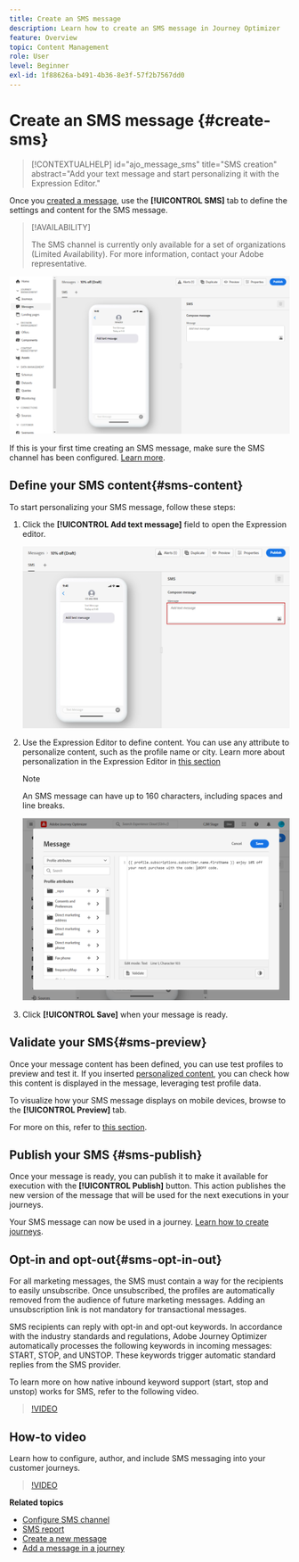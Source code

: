 ```yaml
---
title: Create an SMS message
description: Learn how to create an SMS message in Journey Optimizer
feature: Overview
topic: Content Management
role: User
level: Beginner
exl-id: 1f88626a-b491-4b36-8e3f-57f2b7567dd0
---
```

# Create an SMS message {#create-sms}

>[!CONTEXTUALHELP]
>id="ajo_message_sms"
>title="SMS creation"
>abstract="Add your text message and start personalizing it with the Expression Editor."

Once you [created a message](get-started-content.md), use the **[!UICONTROL SMS]** tab to define the settings and content for the SMS message.


>[!AVAILABILITY]
>
>The SMS channel is currently only available for a set of organizations (Limited Availability). For more information, contact your Adobe representative.

![](assets/sms_1.png)

If this is your first time creating an SMS message, make sure the SMS channel has been configured. [Learn more](../configuration/sms-configuration.md).

## Define your SMS content{#sms-content}

To start personalizing your SMS message, follow these steps:

1. Click the **[!UICONTROL Add text message]** field to open the Expression editor.

    ![](assets/sms_3.png)

1. Use the Expression Editor to define content. You can use any attribute to personalize content, such as the profile name or city. Learn more about personalization in the Expression Editor in [this section](../personalization/personalize.md)

    >[!NOTE]
    >
    > An SMS message can have up to 160 characters, including spaces and line breaks.

    ![](assets/sms_2.png)

1. Click **[!UICONTROL Save]** when your message is ready.

## Validate your SMS{#sms-preview}

Once your message content has been defined, you can use test profiles to preview and test it. If you inserted [personalized content](../personalization/personalize.md), you can check how this content is displayed in the message, leveraging test profile data.

To visualize how your SMS message displays on mobile devices, browse to the **[!UICONTROL Preview]** tab.

For more on this, refer to [this section](../design/preview.md).

## Publish your SMS {#sms-publish}

Once your message is ready, you can publish it to make it available for execution with the **[!UICONTROL Publish]** button. This action publishes the new version of the message that will be used for the next executions in your journeys.

Your SMS message can now be used in a journey. [Learn how to create journeys](../building-journeys/journey-gs.md).

## Opt-in and opt-out{#sms-opt-in-out}

For all marketing messages, the SMS must contain a way for the recipients to easily unsubscribe. Once unsubscribed, the profiles are automatically removed from the audience of future marketing messages. Adding an unsubscription link is not mandatory for transactional messages.

SMS recipients can reply with opt-in and opt-out keywords. In accordance with the industry standards and regulations, Adobe Journey Optimizer automatically processes the following keywords in incoming messages: START, STOP, and UNSTOP. These keywords trigger automatic standard replies from the SMS provider.

To learn more on how native inbound keyword support (start, stop and unstop) works for SMS, refer to the following video.

>[!VIDEO](https://video.tv.adobe.com/v/344026?quality=12)

## How-to video

Learn how to configure, author, and include SMS messaging into your customer journeys.

>[!VIDEO](https://video.tv.adobe.com/v/344460?quality=12)

**Related topics**

* [Configure SMS channel](../configuration/sms-configuration.md)
* [SMS report](../reports/journey-global-report.md#sms-global)
* [Create a new message](get-started-content.md)
* [Add a message in a journey](../building-journeys/journeys-message.md)
